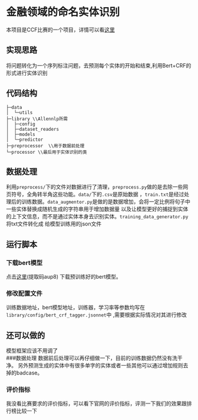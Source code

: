 # 金融领域的命名实体识别

本项目是CCF比赛的一个项目，详情可以看[这里](https://www.datafountain.cn/competitions/353)

## 实现思路

将问题转化为一个序列标注问题，去预测每个实体的开始和结束,利用Bert+CRF的形式进行实体识别

## 代码结构
```
├─data
│  └─utils
├─library \\Allennlp所需
│  ├─config 
│  ├─dataset_readers
│  ├─models
│  └─predictor
├─preprocessor  \\用于数据前处理
└─processor \\最后用于实体识别的类
```

## 数据处理
利用`preprocess/`下的文件对数据进行了清理，`preprocess.py`做的是去除一些网页符号，全角转半角这些功能。`data/`下的`.csv`是原始数据
，`train.txt`是经过处理后的训练数据。`data_augmentor.py`是做的是数据增加，会将一定比例将句子中一些实体替换成随机生成的字符串用于增加数据量
以及让模型更好的捕捉到实体的上下文信息，而不是通过实体本身去识别实体。`training_data_generator.py`将txt文件转化成
给模型训练用的json文件

## 运行脚本

### 下载bert模型
点击[这里](https://pan.baidu.com/s/1KBNNygpDlLeO7dvKB79zTg)(提取码aup8)
下载预训练好的bert模型。

### 修改配置文件  
训练数据地址，bert模型地址，训练器，学习率等参数均写在`library/config/bert_crf_tagger.jsonnet`中
,需要根据实际情况对其进行修改

## 还可以做的
模型框架应该不用调了  
###数据处理
数据前后处理可以再仔细做一下，目前的训练数据仍然没有洗干净。
另外预测生成的实体中有很多单字的实体或者一些其他可以通过增加规则去掉的badcase。
### 评价指标
我没看比赛要求的评价指标，可以看下官网的评价指标，评测一下我们的效果跟排行榜比较一下
